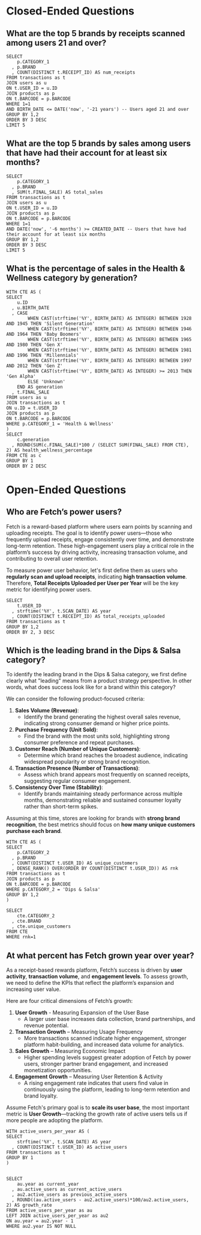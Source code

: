 # Closed-Ended Questions
## What are the top 5 brands by receipts scanned among users 21 and over?

```
SELECT 
    p.CATEGORY_1
  , p.BRAND
  , COUNT(DISTINCT t.RECEIPT_ID) AS num_receipts
FROM transactions as t 
JOIN users as u 
ON t.USER_ID = u.ID
JOIN products as p 
ON t.BARCODE = p.BARCODE
WHERE 1=1
AND BIRTH_DATE <= DATE('now', '-21 years') -- Users aged 21 and over
GROUP BY 1,2
ORDER BY 3 DESC
LIMIT 5
```

## What are the top 5 brands by sales among users that have had their account for at least six months?

```
SELECT 
    p.CATEGORY_1
  , p.BRAND
  , SUM(t.FINAL_SALE) AS total_sales
FROM transactions as t 
JOIN users as u 
ON t.USER_ID = u.ID
JOIN products as p 
ON t.BARCODE = p.BARCODE
WHERE 1=1
AND DATE('now', '-6 months') >= CREATED_DATE -- Users that have had their account for at least six months
GROUP BY 1,2
ORDER BY 3 DESC
LIMIT 5
```


## What is the percentage of sales in the Health & Wellness category by generation?

```
WITH CTE AS (
SELECT 
    u.ID
  , u.BIRTH_DATE
  , CASE 
        WHEN CAST(strftime('%Y', BIRTH_DATE) AS INTEGER) BETWEEN 1928 AND 1945 THEN 'Silent Generation'
        WHEN CAST(strftime('%Y', BIRTH_DATE) AS INTEGER) BETWEEN 1946 AND 1964 THEN 'Baby Boomers'
        WHEN CAST(strftime('%Y', BIRTH_DATE) AS INTEGER) BETWEEN 1965 AND 1980 THEN 'Gen X'
        WHEN CAST(strftime('%Y', BIRTH_DATE) AS INTEGER) BETWEEN 1981 AND 1996 THEN 'Millennials'
        WHEN CAST(strftime('%Y', BIRTH_DATE) AS INTEGER) BETWEEN 1997 AND 2012 THEN 'Gen Z'
        WHEN CAST(strftime('%Y', BIRTH_DATE) AS INTEGER) >= 2013 THEN 'Gen Alpha'
        ELSE 'Unknown'
    END AS generation
  , t.FINAL_SALE
FROM users as u
JOIN transactions as t 
ON u.ID = t.USER_ID
JOIN products as p 
ON t.BARCODE = p.BARCODE
WHERE p.CATEGORY_1 = 'Health & Wellness'
)
SELECT 
    c.generation
  , ROUND(SUM(c.FINAL_SALE)*100 / (SELECT SUM(FINAL_SALE) FROM CTE), 2) AS health_wellness_percentage
FROM CTE as c
GROUP BY 1
ORDER BY 2 DESC
```


# Open-Ended Questions
## Who are Fetch’s power users?
Fetch is a reward-based platform where users earn points by scanning and uploading receipts. The goal is to identify power users—those who frequently upload receipts, engage consistently over time, and demonstrate long-term retention. These high-engagement users play a critical role in the platform’s success by driving activity, increasing transaction volume, and contributing to overall user retention.

To measure power user behavior, let's first define them as users who **regularly scan and upload receipts**, indicating **high transaction volume**. Therefore, **Total Receipts Uploaded per User per Year** will be the key metric for identifying power users.

```
SELECT 
    t.USER_ID
  , strftime('%Y', t.SCAN_DATE) AS year
  , COUNT(DISTINCT t.RECEIPT_ID) AS total_receipts_uploaded
FROM transactions as t 
GROUP BY 1,2
ORDER BY 2, 3 DESC
```


## Which is the leading brand in the Dips & Salsa category?

To identify the leading brand in the Dips & Salsa category, we first define clearly what "leading" means from a product strategy perspective. In other words, what does success look like for a brand within this category?

We can consider the following product-focused criteria:
1. **Sales Volume (Revenue)**:
    * Identify the brand generating the highest overall sales revenue, indicating strong consumer demand or higher price points.
2. **Purchase Frequency (Unit Sold)**:
    * Find the brand with the most units sold, highlighting strong consumer preference and repeat purchases.
3. **Customer Reach (Number of Unique Customers)**: 
    * Determine which brand reaches the broadest audience, indicating widespread popularity or strong brand recognition.
4. **Transaction Presence (Number of Transactions)**:
    * Assess which brand appears most frequently on scanned receipts, suggesting regular consumer engagement.
5. **Consistency Over Time (Stability)**:
    * Identify brands maintaining steady performance across multiple months, demonstrating reliable and sustained consumer loyalty rather than short-term spikes.


Assuming at this time, stores are looking for brands with **strong brand recognition**, the best metrics should focus on **how many unique customers purchase each brand**. 

```
WITH CTE AS (
SELECT 
    p.CATEGORY_2
  , p.BRAND
  , COUNT(DISTINCT t.USER_ID) AS unique_customers
  , DENSE_RANK() OVER(ORDER BY COUNT(DISTINCT t.USER_ID)) AS rnk
FROM transactions as t
JOIN products as p 
ON t.BARCODE = p.BARCODE
WHERE p.CATEGORY_2 = 'Dips & Salsa'
GROUP BY 1,2
)

SELECT 
    cte.CATEGORY_2
  , cte.BRAND
  , cte.unique_customers
FROM CTE
WHERE rnk=1
```

## At what percent has Fetch grown year over year?

As a receipt-based rewards platform, Fetch’s success is driven by **user activity**, **transaction volume**, and **engagement levels**. To assess growth, we need to define the KPIs that reflect the platform’s expansion and increasing user value.

Here are four critical dimensions of Fetch’s growth:
1. **User Growth** - Measuring Expansion of the User Base
    *  A larger user base increases data collection, brand partnerships, and revenue potential. 
2. **Transaction Growth** – Measuring Usage Frequency
    *  More transactions scanned indicate higher engagement, stronger platform habit-building, and increased data volume for analytics.
3. **Sales Growth** – Measuring Economic Impact
    *  Higher spending levels suggest greater adoption of Fetch by power users, stronger partner brand engagement, and increased monetization opportunities.
4. **Engagement Growth** – Measuring User Retention & Activity
    *  A rising engagement rate indicates that users find value in continuously using the platform, leading to long-term retention and brand loyalty.

Assume Fetch's primary goal is to **scale its user base**, the most important metric is **User Growth**—tracking the growth rate of active users tells us if more people are adopting the platform.


```
WITH active_users_per_year AS (
SELECT 
    strftime('%Y', t.SCAN_DATE) AS year
  , COUNT(DISTINCT t.USER_ID) AS active_users
FROM transactions as t
GROUP BY 1
)


SELECT 
    au.year as current_year
  , au.active_users as current_active_users
  , au2.active_users as previous_active_users
  , ROUND((au.active_users - au2.active_users)*100/au2.active_users, 2) AS growth_rate
FROM active_users_per_year as au
LEFT JOIN active_users_per_year as au2 
ON au.year = au2.year - 1
WHERE au2.year IS NOT NULL
```